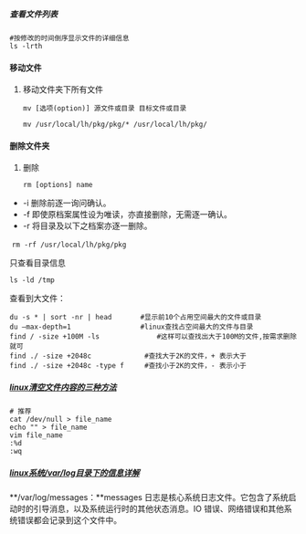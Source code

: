 

##### 查看文件列表

```shell
#按修改的时间倒序显示文件的详细信息
ls -lrth
```



#### 移动文件

1. 移动文件夹下所有文件

   ```
   mv [选项(option)] 源文件或目录 目标文件或目录
   ```

   `mv /usr/local/lh/pkg/pkg/* /usr/local/lh/pkg/`

#### 删除文件夹

1. 删除

   ```
   rm [options] name
   ```

- -i 删除前逐一询问确认。
- -f 即使原档案属性设为唯读，亦直接删除，无需逐一确认。
- -r 将目录及以下之档案亦逐一删除。

​       `rm -rf /usr/local/lh/pkg/pkg`

只查看目录信息

```shell
ls -ld /tmp
```

查看到大文件：

```shell
du -s * | sort -nr | head   	#显示前10个占用空间最大的文件或目录
du –max-depth=1         		#linux查找占空间最大的文件与目录
find / -size +100M -ls       		#这样可以查找出大于100M的文件,按需求删除就可
find ./ -size +2048c             #查找大于2K的文件，+ 表示大于
find ./ -size +2048c -type f     #查找小于2K的文件，- 表示小于
```

##### [linux清空文件内容的三种方法](https://www.cnblogs.com/zqifa/p/linux-vim-4.html)

```shell
# 推荐
cat /dev/null > file_name
echo "" > file_name
vim file_name
:%d
:wq
```



##### [linux系统/var/log目录下的信息详解](https://www.cnblogs.com/balaamwe/archive/2012/02/28/2371306.html)

**/var/log/messages：**messages 日志是核心系统日志文件。它包含了系统启动时的引导消息，以及系统运行时的其他状态消息。IO 错误、网络错误和其他系统错误都会记录到这个文件中。